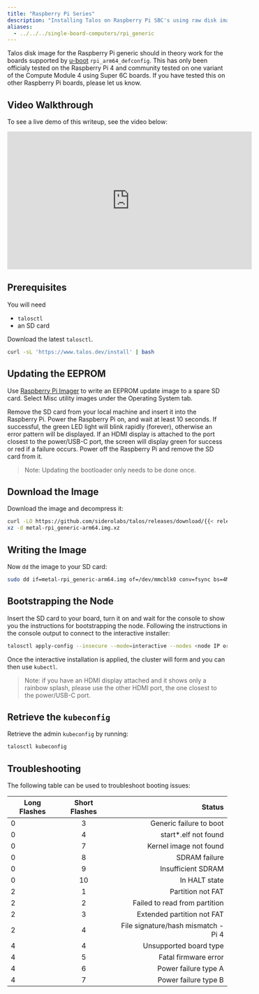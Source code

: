 ```yaml
---
title: "Raspberry Pi Series"
description: "Installing Talos on Raspberry Pi SBC's using raw disk image."
aliases:
  - ../../../single-board-computers/rpi_generic
---
```


Talos disk image for the Raspberry Pi generic should in theory work for the boards supported by [u-boot](https://github.com/u-boot/u-boot/blob/master/doc/board/broadcom/raspberrypi.rst#64-bit) `rpi_arm64_defconfig`.
This has only been officialy tested on the Raspberry Pi 4 and community tested on one variant of the Compute Module 4 using Super 6C boards.
If you have tested this on other Raspberry Pi boards, please let us know.

## Video Walkthrough

To see a live demo of this writeup, see the video below:

<iframe width="560" height="315" src="https://www.youtube.com/embed/aHu1lFir7UU" frameborder="0" allow="accelerometer; autoplay; clipboard-write; encrypted-media; gyroscope; picture-in-picture" allowfullscreen></iframe>

## Prerequisites

You will need

- `talosctl`
- an SD card

Download the latest `talosctl`.

```bash
curl -sL 'https://www.talos.dev/install' | bash
```

## Updating the EEPROM

Use [Raspberry Pi Imager](https://www.raspberrypi.com/software/) to write an EEPROM update image to a spare SD card.
Select Misc utility images under the Operating System tab.

Remove the SD card from your local machine and insert it into the Raspberry Pi.
Power the Raspberry Pi on, and wait at least 10 seconds.
If successful, the green LED light will blink rapidly (forever), otherwise an error pattern will be displayed.
If an HDMI display is attached to the port closest to the power/USB-C port,
the screen will display green for success or red if a failure occurs.
Power off the Raspberry Pi and remove the SD card from it.

> Note: Updating the bootloader only needs to be done once.

## Download the Image

Download the image and decompress it:

```bash
curl -LO https://github.com/siderolabs/talos/releases/download/{{< release >}}/metal-rpi_generic-arm64.img.xz
xz -d metal-rpi_generic-arm64.img.xz
```

## Writing the Image

Now `dd` the image to your SD card:

```bash
sudo dd if=metal-rpi_generic-arm64.img of=/dev/mmcblk0 conv=fsync bs=4M
```

## Bootstrapping the Node

Insert the SD card to your board, turn it on and wait for the console to show you the instructions for bootstrapping the node.
Following the instructions in the console output to connect to the interactive installer:

```bash
talosctl apply-config --insecure --mode=interactive --nodes <node IP or DNS name>
```

Once the interactive installation is applied, the cluster will form and you can then use `kubectl`.

> Note: if you have an HDMI display attached and it shows only a rainbow splash,
> please use the other HDMI port, the one closest to the power/USB-C port.

## Retrieve the `kubeconfig`

Retrieve the admin `kubeconfig` by running:

```bash
talosctl kubeconfig
```

## Troubleshooting

The following table can be used to troubleshoot booting issues:

| Long Flashes | Short Flashes |                              Status |
| ------------ | :-----------: | ----------------------------------: |
| 0            |       3       |             Generic failure to boot |
| 0            |       4       |               start\*.elf not found |
| 0            |       7       |              Kernel image not found |
| 0            |       8       |                       SDRAM failure |
| 0            |       9       |                  Insufficient SDRAM |
| 0            |      10       |                       In HALT state |
| 2            |       1       |                   Partition not FAT |
| 2            |       2       |       Failed to read from partition |
| 2            |       3       |          Extended partition not FAT |
| 2            |       4       | File signature/hash mismatch - Pi 4 |
| 4            |       4       |              Unsupported board type |
| 4            |       5       |                Fatal firmware error |
| 4            |       6       |                Power failure type A |
| 4            |       7       |                Power failure type B |

